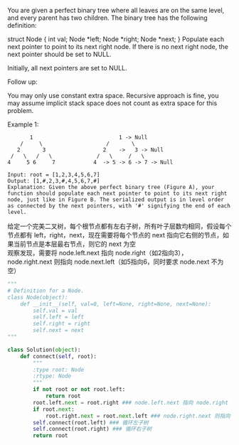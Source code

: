 You are given a perfect binary tree where all leaves are on the same level, and every parent has two children. The binary tree has the following definition:

struct Node {
  int val;
  Node *left;
  Node *right;
  Node *next;
}
Populate each next pointer to point to its next right node. If there is no next right node, the next pointer should be set to NULL.

Initially, all next pointers are set to NULL.

 

Follow up:

You may only use constant extra space.
Recursive approach is fine, you may assume implicit stack space does not count as extra space for this problem.
 

Example 1:
```
       1                           1 -> Null
    /     \                    /       \
   2       3                  2    ->   3 -> Null
 /   \   /   \              /   \     /   \              
4     5 6     7            4  -> 5 -> 6 -> 7 -> Null

Input: root = [1,2,3,4,5,6,7]
Output: [1,#,2,3,#,4,5,6,7,#]
Explanation: Given the above perfect binary tree (Figure A), your function should populate each next pointer to point to its next right node, just like in Figure B. The serialized output is in level order as connected by the next pointers, with '#' signifying the end of each level.
```
给定一个完美二叉树，每个根节点都有左右子树，所有叶子层数均相同，假设每个节点都有 left，right，next，现在需要将每个节点的 next 指向它右侧的节点，如果当前节点是本层最右节点，则它的 next 为空  
观察发现，需要将 node.left.next 指向 node.right（如2指向3），node.right.next 则指向 node.next.left（如5指向6，同时要求 node.next 不为空）
```python
"""
# Definition for a Node.
class Node(object):
    def __init__(self, val=0, left=None, right=None, next=None):
        self.val = val
        self.left = left
        self.right = right
        self.next = next
"""

class Solution(object):
    def connect(self, root):
        """
        :type root: Node
        :rtype: Node
        """
        if not root or not root.left:
            return root
        root.left.next = root.right ### node.left.next 指向 node.right（如2指向3）
        if root.next:
            root.right.next = root.next.left ### node.right.next 则指向 node.next.left（如5指向6，同时要求 node.next 不为空）
        self.connect(root.left) ### 循环左子树
        self.connect(root.right) ### 循环右子树
        return root
```
